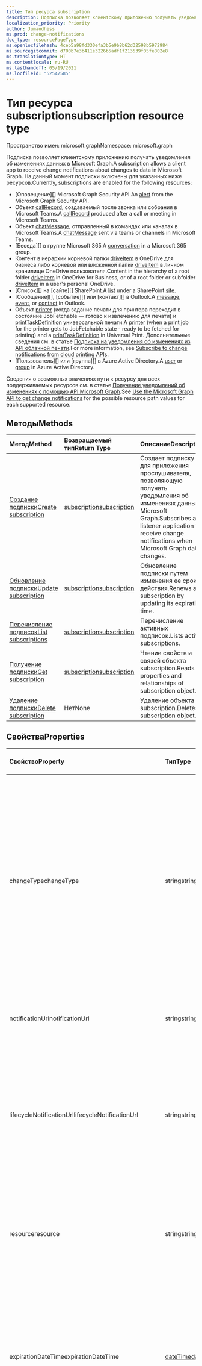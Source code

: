 ```yaml
---
title: Тип ресурса subscription
description: Подписка позволяет клиентскому приложению получать уведомления об изменениях данных в Microsoft Graph. На данный момент подписки включены для указанных ниже ресурсов.
localization_priority: Priority
author: Jumaodhiss
ms.prod: change-notifications
doc_type: resourcePageType
ms.openlocfilehash: 4ceb5a98fd330efa3b5e9b8b62d32598b5972984
ms.sourcegitcommit: d700b7e3b411e3226b5adf1f213539f05fe802e8
ms.translationtype: HT
ms.contentlocale: ru-RU
ms.lasthandoff: 05/19/2021
ms.locfileid: "52547585"
---
```

# <a name="subscription-resource-type"></a><span data-ttu-id="b1883-104">Тип ресурса subscription</span><span class="sxs-lookup"><span data-stu-id="b1883-104">subscription resource type</span></span>

<span data-ttu-id="b1883-105">Пространство имен: microsoft.graph</span><span class="sxs-lookup"><span data-stu-id="b1883-105">Namespace: microsoft.graph</span></span>

<span data-ttu-id="b1883-106">Подписка позволяет клиентскому приложению получать уведомления об изменениях данных в Microsoft Graph.</span><span class="sxs-lookup"><span data-stu-id="b1883-106">A subscription allows a client app to receive change notifications about changes to data in Microsoft Graph.</span></span> <span data-ttu-id="b1883-107">На данный момент подписки включены для указанных ниже ресурсов.</span><span class="sxs-lookup"><span data-stu-id="b1883-107">Currently, subscriptions are enabled for the following resources:</span></span>

- <span data-ttu-id="b1883-108">[Оповещение][] Microsoft Graph Security API.</span><span class="sxs-lookup"><span data-stu-id="b1883-108">An [alert][] from the Microsoft Graph Security API.</span></span>
- <span data-ttu-id="b1883-109">Объект [callRecord][], создаваемый после звонка или собрания в Microsoft Teams.</span><span class="sxs-lookup"><span data-stu-id="b1883-109">A [callRecord][] produced after a call or meeting in Microsoft Teams.</span></span>
- <span data-ttu-id="b1883-110">Объект [chatMessage][], отправленный в командах или каналах в Microsoft Teams.</span><span class="sxs-lookup"><span data-stu-id="b1883-110">A [chatMessage][] sent via teams or channels in Microsoft Teams.</span></span>
- <span data-ttu-id="b1883-111">[Беседа][] в группе Microsoft 365.</span><span class="sxs-lookup"><span data-stu-id="b1883-111">A [conversation][] in a Microsoft 365 group.</span></span>
- <span data-ttu-id="b1883-112">Контент в иерархии корневой папки [driveItem][] в OneDrive для бизнеса либо корневой или вложенной папки [driveItem][] в личном хранилище OneDrive пользователя.</span><span class="sxs-lookup"><span data-stu-id="b1883-112">Content in the hierarchy of a root folder [driveItem][] in OneDrive for Business, or of a root folder or subfolder [driveItem][] in a user's personal OneDrive.</span></span>
- <span data-ttu-id="b1883-113">[Список][] на [сайте][] SharePoint.</span><span class="sxs-lookup"><span data-stu-id="b1883-113">A [list][] under a SharePoint [site][].</span></span>
- <span data-ttu-id="b1883-114">[Сообщение][], [событие][] или [контакт][] в Outlook.</span><span class="sxs-lookup"><span data-stu-id="b1883-114">A [message][], [event][], or [contact][] in Outlook.</span></span>
- <span data-ttu-id="b1883-115">Объект [printer][] (когда задание печати для принтера переходит в состояние JobFetchable — готово к извлечению для печати) и [printTaskDefinition][] универсальной печати.</span><span class="sxs-lookup"><span data-stu-id="b1883-115">A [printer][] (when a print job for the printer gets to JobFetchable state - ready to be fetched for printing) and a [printTaskDefinition][] in Universal Print.</span></span> <span data-ttu-id="b1883-116">Дополнительные сведения см. в статье [Подписка на уведомления об изменениях из API облачной печати](/graph/universal-print-webhook-notifications).</span><span class="sxs-lookup"><span data-stu-id="b1883-116">For more information, see [Subscribe to change notifications from cloud printing APIs](/graph/universal-print-webhook-notifications).</span></span>
- <span data-ttu-id="b1883-117">[Пользователь][] или [группа][] в Azure Active Directory.</span><span class="sxs-lookup"><span data-stu-id="b1883-117">A [user][] or [group][] in Azure Active Directory.</span></span>

<span data-ttu-id="b1883-118">Сведения о возможных значениях пути к ресурсу для всех поддерживаемых ресурсов см. в статье [Получение уведомлений об изменениях с помощью API Microsoft Graph](webhooks.md).</span><span class="sxs-lookup"><span data-stu-id="b1883-118">See [Use the Microsoft Graph API to get change notifications](webhooks.md) for the possible resource path values for each supported resource.</span></span>

## <a name="methods"></a><span data-ttu-id="b1883-119">Методы</span><span class="sxs-lookup"><span data-stu-id="b1883-119">Methods</span></span>

| <span data-ttu-id="b1883-120">Метод</span><span class="sxs-lookup"><span data-stu-id="b1883-120">Method</span></span> | <span data-ttu-id="b1883-121">Возвращаемый тип</span><span class="sxs-lookup"><span data-stu-id="b1883-121">Return Type</span></span> | <span data-ttu-id="b1883-122">Описание</span><span class="sxs-lookup"><span data-stu-id="b1883-122">Description</span></span> |
|:-------|:------------|:------------|
| [<span data-ttu-id="b1883-123">Создание подписки</span><span class="sxs-lookup"><span data-stu-id="b1883-123">Create subscription</span></span>](../api/subscription-post-subscriptions.md) | [<span data-ttu-id="b1883-124">subscription</span><span class="sxs-lookup"><span data-stu-id="b1883-124">subscription</span></span>](subscription.md) | <span data-ttu-id="b1883-125">Создает подписку для приложения прослушивателя, позволяющую получать уведомления об изменениях данных в Microsoft Graph.</span><span class="sxs-lookup"><span data-stu-id="b1883-125">Subscribes a listener application to receive change notifications when Microsoft Graph data changes.</span></span> |
| [<span data-ttu-id="b1883-126">Обновление подписки</span><span class="sxs-lookup"><span data-stu-id="b1883-126">Update subscription</span></span>](../api/subscription-update.md) | [<span data-ttu-id="b1883-127">subscription</span><span class="sxs-lookup"><span data-stu-id="b1883-127">subscription</span></span>](subscription.md) | <span data-ttu-id="b1883-128">Обновление подписки путем изменения ее срока действия.</span><span class="sxs-lookup"><span data-stu-id="b1883-128">Renews a subscription by updating its expiration time.</span></span> |
| [<span data-ttu-id="b1883-129">Перечисление подписок</span><span class="sxs-lookup"><span data-stu-id="b1883-129">List subscriptions</span></span>](../api/subscription-list.md) | [<span data-ttu-id="b1883-130">subscription</span><span class="sxs-lookup"><span data-stu-id="b1883-130">subscription</span></span>](subscription.md) | <span data-ttu-id="b1883-131">Перечисление активных подписок.</span><span class="sxs-lookup"><span data-stu-id="b1883-131">Lists active subscriptions.</span></span> |
| [<span data-ttu-id="b1883-132">Получение подписки</span><span class="sxs-lookup"><span data-stu-id="b1883-132">Get subscription</span></span>](../api/subscription-get.md) | [<span data-ttu-id="b1883-133">subscription</span><span class="sxs-lookup"><span data-stu-id="b1883-133">subscription</span></span>](subscription.md) | <span data-ttu-id="b1883-134">Чтение свойств и связей объекта subscription.</span><span class="sxs-lookup"><span data-stu-id="b1883-134">Reads properties and relationships of subscription object.</span></span> |
| [<span data-ttu-id="b1883-135">Удаление подписки</span><span class="sxs-lookup"><span data-stu-id="b1883-135">Delete subscription</span></span>](../api/subscription-delete.md) | <span data-ttu-id="b1883-136">Нет</span><span class="sxs-lookup"><span data-stu-id="b1883-136">None</span></span> | <span data-ttu-id="b1883-137">Удаление объекта subscription.</span><span class="sxs-lookup"><span data-stu-id="b1883-137">Deletes a subscription object.</span></span> |

## <a name="properties"></a><span data-ttu-id="b1883-138">Свойства</span><span class="sxs-lookup"><span data-stu-id="b1883-138">Properties</span></span>

| <span data-ttu-id="b1883-139">Свойство</span><span class="sxs-lookup"><span data-stu-id="b1883-139">Property</span></span> | <span data-ttu-id="b1883-140">Тип</span><span class="sxs-lookup"><span data-stu-id="b1883-140">Type</span></span> | <span data-ttu-id="b1883-141">Описание</span><span class="sxs-lookup"><span data-stu-id="b1883-141">Description</span></span> | <span data-ttu-id="b1883-142">Поддерживаемые ресурсы</span><span class="sxs-lookup"><span data-stu-id="b1883-142">Supported Resources</span></span> |
|:---------|:-----|:------------|:--------------|
| <span data-ttu-id="b1883-143">changeType</span><span class="sxs-lookup"><span data-stu-id="b1883-143">changeType</span></span> | <span data-ttu-id="b1883-144">string</span><span class="sxs-lookup"><span data-stu-id="b1883-144">string</span></span> | <span data-ttu-id="b1883-145">Обязательный.</span><span class="sxs-lookup"><span data-stu-id="b1883-145">Required.</span></span> <span data-ttu-id="b1883-146">Указывает тип изменения в ресурсе, на который оформлена подписка и при возникновении которого будет создано уведомление об изменении.</span><span class="sxs-lookup"><span data-stu-id="b1883-146">Indicates the type of change in the subscribed resource that will raise a change notification.</span></span> <span data-ttu-id="b1883-147">Поддерживаемые значения: `created`, `updated`, `deleted`.</span><span class="sxs-lookup"><span data-stu-id="b1883-147">The supported values are: `created`, `updated`, `deleted`.</span></span> <span data-ttu-id="b1883-148">Вы можете объединить несколько значений, указав их в списке с разделителями-запятыми.</span><span class="sxs-lookup"><span data-stu-id="b1883-148">Multiple values can be combined using a comma-separated list.</span></span><br><br><span data-ttu-id="b1883-149">Примечание. Уведомления об изменении корневых элементов диска и списков поддерживают только changeType `updated`.</span><span class="sxs-lookup"><span data-stu-id="b1883-149">Note: Drive root item and list change notifications support only the `updated` changeType.</span></span> <span data-ttu-id="b1883-150">Уведомления об изменении пользователей и групп поддерживают changeType `updated` и `deleted`.</span><span class="sxs-lookup"><span data-stu-id="b1883-150">User and group change notifications support `updated` and `deleted` changeType.</span></span> | <span data-ttu-id="b1883-151">Все</span><span class="sxs-lookup"><span data-stu-id="b1883-151">All</span></span> |
| <span data-ttu-id="b1883-152">notificationUrl</span><span class="sxs-lookup"><span data-stu-id="b1883-152">notificationUrl</span></span> | <span data-ttu-id="b1883-153">string</span><span class="sxs-lookup"><span data-stu-id="b1883-153">string</span></span> | <span data-ttu-id="b1883-154">Обязательный.</span><span class="sxs-lookup"><span data-stu-id="b1883-154">Required.</span></span> <span data-ttu-id="b1883-155">URL-адрес конечной точки, которая будет получать уведомления об изменениях.</span><span class="sxs-lookup"><span data-stu-id="b1883-155">The URL of the endpoint that will receive the change notifications.</span></span> <span data-ttu-id="b1883-156">Этот URL-адрес должен использовать протокол HTTPS.</span><span class="sxs-lookup"><span data-stu-id="b1883-156">This URL must make use of the HTTPS protocol.</span></span> | <span data-ttu-id="b1883-157">Все</span><span class="sxs-lookup"><span data-stu-id="b1883-157">All</span></span> |
| <span data-ttu-id="b1883-158">lifecycleNotificationUrl</span><span class="sxs-lookup"><span data-stu-id="b1883-158">lifecycleNotificationUrl</span></span> | <span data-ttu-id="b1883-159">string</span><span class="sxs-lookup"><span data-stu-id="b1883-159">string</span></span> | <span data-ttu-id="b1883-160">URL-адрес конечной точки, принимающей уведомления жизненного цикла, в том числе уведомления `subscriptionRemoved` и `missed`.</span><span class="sxs-lookup"><span data-stu-id="b1883-160">The URL of the endpoint that receives lifecycle notifications, including `subscriptionRemoved` and `missed` notifications.</span></span> <span data-ttu-id="b1883-161">Этот URL-адрес должен использовать протокол HTTPS.</span><span class="sxs-lookup"><span data-stu-id="b1883-161">This URL must make use of the HTTPS protocol.</span></span> <span data-ttu-id="b1883-162">Необязательно.</span><span class="sxs-lookup"><span data-stu-id="b1883-162">Optional.</span></span> <br><br><span data-ttu-id="b1883-163">[Дополнительные сведения](/graph/webhooks-lifecycle) об использовании уведомлений жизненного цикла ресурсами Outlook.</span><span class="sxs-lookup"><span data-stu-id="b1883-163">[Read more](/graph/webhooks-lifecycle) about how Outlook resources use lifecycle notifications.</span></span> | <span data-ttu-id="b1883-164">Все</span><span class="sxs-lookup"><span data-stu-id="b1883-164">All</span></span> |
| <span data-ttu-id="b1883-165">resource</span><span class="sxs-lookup"><span data-stu-id="b1883-165">resource</span></span> | <span data-ttu-id="b1883-166">string</span><span class="sxs-lookup"><span data-stu-id="b1883-166">string</span></span> | <span data-ttu-id="b1883-167">Обязательное.</span><span class="sxs-lookup"><span data-stu-id="b1883-167">Required.</span></span> <span data-ttu-id="b1883-168">Указывает ресурс, для которого будут отслеживаться изменения.</span><span class="sxs-lookup"><span data-stu-id="b1883-168">Specifies the resource that will be monitored for changes.</span></span> <span data-ttu-id="b1883-169">Не включайте базовый URL-адрес (`https://graph.microsoft.com/v1.0/`).</span><span class="sxs-lookup"><span data-stu-id="b1883-169">Do not include the base URL (`https://graph.microsoft.com/v1.0/`).</span></span> <span data-ttu-id="b1883-170">См. возможные [значения](webhooks.md) пути к ресурсу для всех поддерживаемых ресурсов.</span><span class="sxs-lookup"><span data-stu-id="b1883-170">See the possible resource path [values](webhooks.md) for each supported resource.</span></span>| <span data-ttu-id="b1883-171">Все</span><span class="sxs-lookup"><span data-stu-id="b1883-171">All</span></span> |
| <span data-ttu-id="b1883-172">expirationDateTime</span><span class="sxs-lookup"><span data-stu-id="b1883-172">expirationDateTime</span></span> | [<span data-ttu-id="b1883-173">dateTime</span><span class="sxs-lookup"><span data-stu-id="b1883-173">dateTime</span></span>](https://tools.ietf.org/html/rfc3339) | <span data-ttu-id="b1883-174">Обязательное.</span><span class="sxs-lookup"><span data-stu-id="b1883-174">Required.</span></span> <span data-ttu-id="b1883-175">Указывает дату и время истечения срока действия подписки на веб-перехватчик.</span><span class="sxs-lookup"><span data-stu-id="b1883-175">Specifies the date and time when the webhook subscription expires.</span></span> <span data-ttu-id="b1883-176">Используется время в формате UTC, и оно может представлять собой время с момента создания подписки, которое зависит от ресурса, на который оформлена подписка.</span><span class="sxs-lookup"><span data-stu-id="b1883-176">The time is in UTC, and can be an amount of time from subscription creation that varies for the resource subscribed to.</span></span>  <span data-ttu-id="b1883-177">В приведенной ниже таблице указан максимально допустимый период подписки.</span><span class="sxs-lookup"><span data-stu-id="b1883-177">See the table below for maximum supported subscription length of time.</span></span> | <span data-ttu-id="b1883-178">Все</span><span class="sxs-lookup"><span data-stu-id="b1883-178">All</span></span> |
| <span data-ttu-id="b1883-179">clientState</span><span class="sxs-lookup"><span data-stu-id="b1883-179">clientState</span></span> | <span data-ttu-id="b1883-180">string</span><span class="sxs-lookup"><span data-stu-id="b1883-180">string</span></span> | <span data-ttu-id="b1883-181">Необязательно.</span><span class="sxs-lookup"><span data-stu-id="b1883-181">Optional.</span></span> <span data-ttu-id="b1883-182">Указывает значение свойства `clientState`, отправляемого службой в каждом уведомлении об изменении.</span><span class="sxs-lookup"><span data-stu-id="b1883-182">Specifies the value of the `clientState` property sent by the service in each change notification.</span></span> <span data-ttu-id="b1883-183">Максимальная длина — 128 символов.</span><span class="sxs-lookup"><span data-stu-id="b1883-183">The maximum length is 128 characters.</span></span> <span data-ttu-id="b1883-184">Клиент может проверить, пришло ли уведомление об изменении от службы, сравнив значение свойства `clientState`, отправленного с подпиской, со значением свойства `clientState`, получаемого с каждым уведомлением об изменении.</span><span class="sxs-lookup"><span data-stu-id="b1883-184">The client can check that the change notification came from the service by comparing the value of the `clientState` property sent with the subscription with the value of the `clientState` property received with each change notification.</span></span> | <span data-ttu-id="b1883-185">Все</span><span class="sxs-lookup"><span data-stu-id="b1883-185">All</span></span> |
| <span data-ttu-id="b1883-186">id</span><span class="sxs-lookup"><span data-stu-id="b1883-186">id</span></span> | <span data-ttu-id="b1883-187">string</span><span class="sxs-lookup"><span data-stu-id="b1883-187">string</span></span> | <span data-ttu-id="b1883-p111">Уникальный идентификатор для подписки. Только для чтения.</span><span class="sxs-lookup"><span data-stu-id="b1883-p111">Unique identifier for the subscription. Read-only.</span></span> | <span data-ttu-id="b1883-190">Все</span><span class="sxs-lookup"><span data-stu-id="b1883-190">All</span></span> |
| <span data-ttu-id="b1883-191">applicationId</span><span class="sxs-lookup"><span data-stu-id="b1883-191">applicationId</span></span> | <span data-ttu-id="b1883-192">string</span><span class="sxs-lookup"><span data-stu-id="b1883-192">string</span></span> | <span data-ttu-id="b1883-p112">Идентификатор приложения, использованного для создания подписки. Только для чтения.</span><span class="sxs-lookup"><span data-stu-id="b1883-p112">Identifier of the application used to create the subscription. Read-only.</span></span> | <span data-ttu-id="b1883-195">Все</span><span class="sxs-lookup"><span data-stu-id="b1883-195">All</span></span> |
| <span data-ttu-id="b1883-196">creatorId</span><span class="sxs-lookup"><span data-stu-id="b1883-196">creatorId</span></span> | <span data-ttu-id="b1883-197">string</span><span class="sxs-lookup"><span data-stu-id="b1883-197">string</span></span> | <span data-ttu-id="b1883-198">Идентификатор пользователя или субъекта-службы, которые создали подписку.</span><span class="sxs-lookup"><span data-stu-id="b1883-198">Identifier of the user or service principal that created the subscription.</span></span> <span data-ttu-id="b1883-199">Если в приложении использовались делегированные разрешения для создания подписки, это поле содержит идентификатор вошедшего пользователя, от имени которого вызвано приложение.</span><span class="sxs-lookup"><span data-stu-id="b1883-199">If the app used delegated permissions to create the subscription, this field contains the id of the signed-in user the app called on behalf of.</span></span> <span data-ttu-id="b1883-200">Если в приложении использовались разрешения для приложений, это поле содержит идентификатор субъекта-службы, соответствующей приложению.</span><span class="sxs-lookup"><span data-stu-id="b1883-200">If the app used application permissions, this field contains the id of the service principal corresponding to the app.</span></span> <span data-ttu-id="b1883-201">Только для чтения.</span><span class="sxs-lookup"><span data-stu-id="b1883-201">Read-only.</span></span> | <span data-ttu-id="b1883-202">Все</span><span class="sxs-lookup"><span data-stu-id="b1883-202">All</span></span> |
| <span data-ttu-id="b1883-203">includeResourceData</span><span class="sxs-lookup"><span data-stu-id="b1883-203">includeResourceData</span></span> | <span data-ttu-id="b1883-204">Boolean</span><span class="sxs-lookup"><span data-stu-id="b1883-204">Boolean</span></span> | <span data-ttu-id="b1883-205">Если присвоено значение `true`, уведомления об изменениях [включают данные ресурса](/graph/webhooks-with-resource-data) (например, содержимое сообщения чата).</span><span class="sxs-lookup"><span data-stu-id="b1883-205">When set to `true`, change notifications [include resource data](/graph/webhooks-with-resource-data) (such as content of a chat message).</span></span> <span data-ttu-id="b1883-206">Необязательно.</span><span class="sxs-lookup"><span data-stu-id="b1883-206">Optional.</span></span> | <span data-ttu-id="b1883-207">Все</span><span class="sxs-lookup"><span data-stu-id="b1883-207">All</span></span> |
| <span data-ttu-id="b1883-208">encryptionCertificate</span><span class="sxs-lookup"><span data-stu-id="b1883-208">encryptionCertificate</span></span> | <span data-ttu-id="b1883-209">string</span><span class="sxs-lookup"><span data-stu-id="b1883-209">string</span></span> | <span data-ttu-id="b1883-210">Представление в кодировке Base64 сертификата с открытым ключом, используемое для шифрования данных ресурса в уведомлениях об изменениях.</span><span class="sxs-lookup"><span data-stu-id="b1883-210">A base64-encoded representation of a certificate with a public key used to encrypt resource data in change notifications.</span></span> <span data-ttu-id="b1883-211">Необязательно.</span><span class="sxs-lookup"><span data-stu-id="b1883-211">Optional.</span></span> <span data-ttu-id="b1883-212">Обязательно, если **includeResourceData** имеет значение true.</span><span class="sxs-lookup"><span data-stu-id="b1883-212">Required when **includeResourceData** is true.</span></span> | <span data-ttu-id="b1883-213">Все</span><span class="sxs-lookup"><span data-stu-id="b1883-213">All</span></span> |
| <span data-ttu-id="b1883-214">encryptionCertificateId</span><span class="sxs-lookup"><span data-stu-id="b1883-214">encryptionCertificateId</span></span> | <span data-ttu-id="b1883-215">string</span><span class="sxs-lookup"><span data-stu-id="b1883-215">string</span></span> | <span data-ttu-id="b1883-p116">Предоставляемый приложением настраиваемый идентификатор, помогающий определить сертификат, необходимый для расшифровки данных ресурса. Необязательный.</span><span class="sxs-lookup"><span data-stu-id="b1883-p116">A custom app-provided identifier to help identify the certificate needed to decrypt resource data. Optional.</span></span>| <span data-ttu-id="b1883-218">Все</span><span class="sxs-lookup"><span data-stu-id="b1883-218">All</span></span> |
| <span data-ttu-id="b1883-219">latestSupportedTlsVersion</span><span class="sxs-lookup"><span data-stu-id="b1883-219">latestSupportedTlsVersion</span></span> | <span data-ttu-id="b1883-220">Строка</span><span class="sxs-lookup"><span data-stu-id="b1883-220">String</span></span> | <span data-ttu-id="b1883-221">Указывает последнюю версию протокола TLS, поддерживаемую конечной точкой уведомлений, указанной с помощью свойства **notificationUrl**.</span><span class="sxs-lookup"><span data-stu-id="b1883-221">Specifies the latest version of Transport Layer Security (TLS) that the notification endpoint, specified by **notificationUrl**, supports.</span></span> <span data-ttu-id="b1883-222">Допустимые значения: `v1_0`, `v1_1`, `v1_2`, `v1_3`.</span><span class="sxs-lookup"><span data-stu-id="b1883-222">The possible values are: `v1_0`, `v1_1`, `v1_2`, `v1_3`.</span></span> </br></br><span data-ttu-id="b1883-223">Для подписчиков, чья конечная точка уведомлений поддерживает более раннюю версию, чем рекомендуемая в настоящее время (TLS 1.2), указание этого свойства в установленные [сроки](https://developer.microsoft.com/graph/blogs/microsoft-graph-subscriptions-deprecating-tls-1-0-and-1-1/) позволит им временно применять устаревшую версию TLS до перехода на TLS 1.2.</span><span class="sxs-lookup"><span data-stu-id="b1883-223">For subscribers whose notification endpoint supports a version lower than the currently recommended version (TLS 1.2), specifying this property by a set [timeline](https://developer.microsoft.com/graph/blogs/microsoft-graph-subscriptions-deprecating-tls-1-0-and-1-1/) allows them to temporarily use their deprecated version of TLS before completing their upgrade to TLS 1.2.</span></span> <span data-ttu-id="b1883-224">Если такие подписчики не настроят это свойство согласно соответствующим срокам, действия с подпиской будут завершаться сбоем.</span><span class="sxs-lookup"><span data-stu-id="b1883-224">For these subscribers, not setting this property per the timeline would result in subscription operations failing.</span></span> </br></br><span data-ttu-id="b1883-225">Для подписчиков, чья конечная точка уведомлений уже поддерживает TLS 1.2, настройка этого свойства необязательна.</span><span class="sxs-lookup"><span data-stu-id="b1883-225">For subscribers whose notification endpoint already supports TLS 1.2, setting this property is optional.</span></span> <span data-ttu-id="b1883-226">В таких случаях Microsoft Graph по умолчанию присваивает свойству значение `v1_2`.</span><span class="sxs-lookup"><span data-stu-id="b1883-226">In such cases, Microsoft Graph defaults the property to `v1_2`.</span></span> | <span data-ttu-id="b1883-227">Все</span><span class="sxs-lookup"><span data-stu-id="b1883-227">All</span></span> |
| <span data-ttu-id="b1883-228">notificationContentType</span><span class="sxs-lookup"><span data-stu-id="b1883-228">notificationContentType</span></span> | <span data-ttu-id="b1883-229">строка</span><span class="sxs-lookup"><span data-stu-id="b1883-229">string</span></span> | <span data-ttu-id="b1883-230">Нужный тип контента для уведомлений об изменениях MS Graph для поддерживаемых типов ресурсов.</span><span class="sxs-lookup"><span data-stu-id="b1883-230">Desired content-type for MS Graph change notifications for supported resource types.</span></span> <span data-ttu-id="b1883-231">Тип контента по умолчанию — "application/json".</span><span class="sxs-lookup"><span data-stu-id="b1883-231">The default content-type is the "application/json" content-type.</span></span> | <span data-ttu-id="b1883-232">Все</span><span class="sxs-lookup"><span data-stu-id="b1883-232">All</span></span> |
| <span data-ttu-id="b1883-233">notificationQueryOptions</span><span class="sxs-lookup"><span data-stu-id="b1883-233">notificationQueryOptions</span></span> | <span data-ttu-id="b1883-234">строка</span><span class="sxs-lookup"><span data-stu-id="b1883-234">string</span></span> | <span data-ttu-id="b1883-235">Параметры запросов OData для указания значения целевого ресурса.</span><span class="sxs-lookup"><span data-stu-id="b1883-235">OData Query Options for specifying value for the targeting resource.</span></span> <span data-ttu-id="b1883-236">Клиенты получают уведомления, когда ресурс переходит в состояние, соответствующее указанным здесь параметрам запроса.</span><span class="sxs-lookup"><span data-stu-id="b1883-236">Clients receive notifications when resource reaches the state matching the query options provided here.</span></span> <span data-ttu-id="b1883-237">Благодаря этому новому свойству в полезных данных создания подписки, а также существующим свойствам, веб-перехватчики будут предоставлять уведомления, когда ресурс достигает нужного состояния, указанного в свойстве notificationQueryOptions, например когда завершается задание печати, когда значение свойства `isFetchable` ресурса задания печати принимает значение true и т. д.</span><span class="sxs-lookup"><span data-stu-id="b1883-237">With this new property in the subscription creation payload along with all existing properties, Webhooks will deliver notifications whenever a resource reaches the desired state mentioned in the notificationQueryOptions property eg  when the print job is completed, when a print job resource `isFetchable` property value becomes true etc.</span></span> | [<span data-ttu-id="b1883-238">Служба универсальной печати</span><span class="sxs-lookup"><span data-stu-id="b1883-238">Universal Print Service</span></span>](/graph/universal-print-webhook-notifications) |

### <a name="maximum-length-of-subscription-per-resource-type"></a><span data-ttu-id="b1883-239">Максимальный период подписки для каждого из типов ресурсов</span><span class="sxs-lookup"><span data-stu-id="b1883-239">Maximum length of subscription per resource type</span></span>

| <span data-ttu-id="b1883-240">Ресурс</span><span class="sxs-lookup"><span data-stu-id="b1883-240">Resource</span></span>            | <span data-ttu-id="b1883-241">Максимальный срок действия</span><span class="sxs-lookup"><span data-stu-id="b1883-241">Maximum expiration time</span></span>  |
|:--------------------|:-------------------------|
| <span data-ttu-id="b1883-242">**Оповещение** безопасности</span><span class="sxs-lookup"><span data-stu-id="b1883-242">Security **alert**</span></span>     | <span data-ttu-id="b1883-243">43200 минут (до 30 дней)</span><span class="sxs-lookup"><span data-stu-id="b1883-243">43200 minutes (under 30 days)</span></span>  |
| <span data-ttu-id="b1883-244">**callRecord** в Teams</span><span class="sxs-lookup"><span data-stu-id="b1883-244">Teams **callRecord**</span></span>    | <span data-ttu-id="b1883-245">4230 минут (до 3 дней)</span><span class="sxs-lookup"><span data-stu-id="b1883-245">4230 minutes (under 3 days)</span></span>  |
| <span data-ttu-id="b1883-246">**chatMessage** в Teams</span><span class="sxs-lookup"><span data-stu-id="b1883-246">Teams **chatMessage**</span></span>    | <span data-ttu-id="b1883-247">60 минут (1 час)</span><span class="sxs-lookup"><span data-stu-id="b1883-247">60 minutes (1 hour)</span></span>  |
| <span data-ttu-id="b1883-248">Групповая **беседа**</span><span class="sxs-lookup"><span data-stu-id="b1883-248">Group **conversation**</span></span> | <span data-ttu-id="b1883-249">4230 минут (до 3 дней)</span><span class="sxs-lookup"><span data-stu-id="b1883-249">4230 minutes (under 3 days)</span></span>    |
| <span data-ttu-id="b1883-250">**driveItem** OneDrive</span><span class="sxs-lookup"><span data-stu-id="b1883-250">OneDrive **driveItem**</span></span>    | <span data-ttu-id="b1883-251">4230 минут (до 3 дней)</span><span class="sxs-lookup"><span data-stu-id="b1883-251">4230 minutes (under 3 days)</span></span>    |
| <span data-ttu-id="b1883-252">**Список** SharePoint</span><span class="sxs-lookup"><span data-stu-id="b1883-252">SharePoint **list**</span></span>    | <span data-ttu-id="b1883-253">4230 минут (до 3 дней)</span><span class="sxs-lookup"><span data-stu-id="b1883-253">4230 minutes (under 3 days)</span></span>    |
| <span data-ttu-id="b1883-254">**Сообщение**, **событие**, **контакт** Outlook</span><span class="sxs-lookup"><span data-stu-id="b1883-254">Outlook **message**, **event**, **contact**</span></span>              | <span data-ttu-id="b1883-255">4230 минут (до 3 дней)</span><span class="sxs-lookup"><span data-stu-id="b1883-255">4230 minutes (under 3 days)</span></span>    |
| <span data-ttu-id="b1883-256">**Пользователь**, **группа**, другие ресурсы каталога</span><span class="sxs-lookup"><span data-stu-id="b1883-256">**user**, **group**, other directory resources</span></span>   | <span data-ttu-id="b1883-257">4230 минут (до 3 дней)</span><span class="sxs-lookup"><span data-stu-id="b1883-257">4230 minutes (under 3 days)</span></span>    |
| <span data-ttu-id="b1883-258">**printer** печати</span><span class="sxs-lookup"><span data-stu-id="b1883-258">Print **printer**</span></span> | <span data-ttu-id="b1883-259">4230 минут (до 3 дней)</span><span class="sxs-lookup"><span data-stu-id="b1883-259">4230 minutes (under 3 days)</span></span>    |
| <span data-ttu-id="b1883-260">**printTaskDefinition** печати</span><span class="sxs-lookup"><span data-stu-id="b1883-260">Print **printTaskDefinition**</span></span> | <span data-ttu-id="b1883-261">4230 минут (до 3 дней)</span><span class="sxs-lookup"><span data-stu-id="b1883-261">4230 minutes (under 3 days)</span></span>    |


> <span data-ttu-id="b1883-262">**Примечание.** Для существующих приложений и новых приложений не должно превышаться допустимое значение.</span><span class="sxs-lookup"><span data-stu-id="b1883-262">**Note:** Existing applications and new applications should not exceed the supported value.</span></span> <span data-ttu-id="b1883-263">В будущем любые запросы на создание или продление подписки со значением, превышающим максимальное, будут завершаться ошибкой.</span><span class="sxs-lookup"><span data-stu-id="b1883-263">In the future, any requests to create or renew a subscription beyond the maximum value will fail.</span></span>

## <a name="relationships"></a><span data-ttu-id="b1883-264">Отношения</span><span class="sxs-lookup"><span data-stu-id="b1883-264">Relationships</span></span>

<span data-ttu-id="b1883-265">Нет</span><span class="sxs-lookup"><span data-stu-id="b1883-265">None</span></span>

## <a name="json-representation"></a><span data-ttu-id="b1883-266">Представление JSON</span><span class="sxs-lookup"><span data-stu-id="b1883-266">JSON representation</span></span>

<span data-ttu-id="b1883-267">Ниже представлено описание ресурса в формате JSON.</span><span class="sxs-lookup"><span data-stu-id="b1883-267">Here is a JSON representation of the resource.</span></span>

<!--{
  "blockType": "resource",
  "optionalProperties": [],
  "baseType": "microsoft.graph.entity",
  "@odata.type": "microsoft.graph.subscription",
  "@odata.annotations": [
    {
      "capabilities": {
        "skippable": false,
        "toppable": false,
        "countable": false,
        "expandable": false,
        "filterable": false,
        "referenceable": false,
        "selectable": false,
        "sortable": false
      }
    }
  ]
}-->

```json
{
  "changeType": "string",
  "notificationUrl": "string",
  "lifecycleNotificationUrl": "string",
  "resource": "string",
  "applicationId" : "string",
  "expirationDateTime": "String (timestamp)",
  "id": "string (identifier)",
  "clientState": "string",
  "creatorId": "string",
  "includeResourceData": "boolean",
  "encryptionCertificate": "string",
  "encryptionCertificateId": "string",
  "latestSupportedTlsVersion": "string",
  "notificationContentType": "string",
  "notificationQueryOptions": "string"
}
```

[contact]: ./contact.md
[conversation]: ./conversation.md
[driveItem]: ./driveitem.md
[list]: ./list.md
[site]: ./site.md
[event]: ./event.md
[group]: ./group.md
[message]: ./message.md
[user]: ./user.md
[alert]: ./alert.md
[chatMessage]: ./chatmessage.md
[callRecord]: ./callrecords-callrecord.md
[printer]: ./printer.md
[printTaskDefinition]: ./printtaskdefinition.md

<!-- uuid: 8fcb5dbc-d5aa-4681-8e31-b001d5168d79
2015-10-25 14:57:30 UTC -->
<!-- {
  "type": "#page.annotation",
  "description": "subscription resource",
  "keywords": "",
  "section": "documentation",
  "tocPath&quot;: &quot;"
}-->

